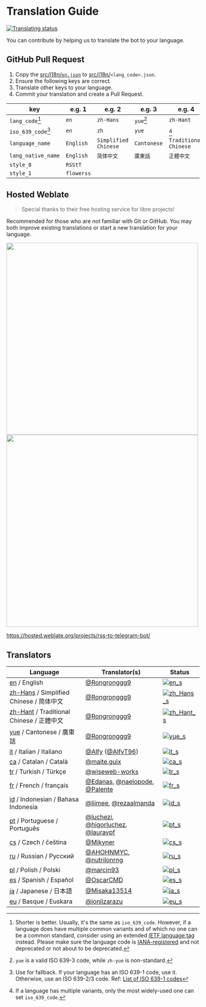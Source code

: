 # Translation Guide

[![Translating status](https://img.shields.io/weblate/progress/rss-to-telegram-bot?logo=weblate)](https://hosted.weblate.org/engage/rss-to-telegram-bot/)

You can contribute by helping us to translate the bot to your language.

## GitHub Pull Request

1. Copy the [src/i18n/`en.json`][en] to [src/i18n/][i18n]`<lang_code>.json`.
2. Ensure the following keys are correct.
3. Translate other keys to your language.
4. Commit your translation and create a Pull Request.

| key                | e.g. 1     | e.g. 2               | e.g. 3      | e.g. 4                |
|--------------------|------------|----------------------|-------------|-----------------------|
| `lang_code`[^1]    | `en`       | `zh-Hans`            | `yue`[^2]   | `zh-Hant`             |
| `iso_639_code`[^3] | `en`       | `zh`                 | `yue`       | [^4]                  |
| `language_name`    | `English`  | `Simplified Chinese` | `Cantonese` | `Traditional Chinese` |
| `lang_native_name` | `English`  | `简体中文`               | `廣東話`       | `正體中文`                |
| `style_0`          | `RSStT`    |                      |             |                       |
| `style_1`          | `flowerss` |                      |             |                       |

[^1]: Shorter is better. Usually, it's the same as `iso_639_code`. However, if a language does have multiple common variants and of which no one can be a common standard, consider using an extended [IETF language tag](https://en.wikipedia.org/wiki/IETF_language_tag) instead. Please make sure the language code is [IANA-registered](https://www.iana.org/assignments/language-subtag-registry/language-subtag-registry) and not deprecated or not about to be deprecated.

[^2]: `yue` is a valid ISO 639-3 code, while `zh-yue` is non-standard.

[^3]: Use for fallback. If your language has an ISO 639-1 code, use it. Otherwise, use an ISO 639-2/3 code. Ref: [List of ISO 639-1 codes](https://en.wikipedia.org/wiki/List_of_ISO_639-1_codes)

[^4]: If a language has multiple variants, only the most widely-used one can set `iso_639_code`.

## Hosted Weblate

> Special thanks to their free hosting service for libre projects!

Recommended for those who are not familiar with Git or GitHub. You may both improve existing translations or start a new translation for your language.

<a href="https://hosted.weblate.org/engage/rss-to-telegram-bot/"><img src="https://hosted.weblate.org/widgets/rss-to-telegram-bot/-/glossary/open-graph.png" width = "500" alt="" /></a>
<a href="https://hosted.weblate.org/engage/glossary/rss-to-telegram-bot/"><img src="https://hosted.weblate.org/widgets/rss-to-telegram-bot/-/glossary/multi-auto.svg" width = "500" alt="" /></a>

https://hosted.weblate.org/projects/rss-to-telegram-bot/

## Translators
| Language                               | Translator(s)                           | Status                    |
|----------------------------------------|-----------------------------------------|---------------------------|
| [en] / English                         | [@Rongronggg9]                          | [![en_s]][en_w]           |
| [zh-Hans] / Simplified Chinese / 简体中文  | [@Rongronggg9]                          | [![zh_Hans_s]][zh_Hans_w] |
| [zh-Hant] / Traditional Chinese / 正體中文 | [@Rongronggg9]                          | [![zh_Hant_s]][zh_Hant_w] |
| [yue] / Cantonese / 廣東話                | [@Rongronggg9]                          | [![yue_s]][yue_w]         |
| [it] / Italian / Italiano              | [@Alfy] ([@AlfyT96])                    | [![it_s]][it_w]           |
| [ca] / Catalan / Català                | [@maite.guix]                           | [![ca_s]][ca_w]           |
| [tr] / Turkish / Türkçe                | [@wiseweb-works]                        | [![tr_s]][tr_w]           |
| [fr] / French / français               | [@Edanas], [@naelopode], [@Palente]     | [![fr_s]][fr_w]           |
| [id] / Indonesian / Bahasa Indonesia   | [@liimee], [@rezaalmanda]               | [![id_s]][id_w]           |
| [pt] / Portuguese / Português          | [@luchezi], [@higorluchez], [@lauravpf] | [![pt_s]][pt_w]           |
| [cs] / Czech / čeština                 | [@Mikyner]                              | [![cs_s]][cs_w]           |
| [ru] / Russian / Русский               | [@AHOHNMYC], [@nutrilonrng]             | [![ru_s]][ru_w]           |
| [pl] / Polish / Polski                 | [@marcin93]                             | [![pl_s]][pl_w]           |
| [es] / Spanish / Español               | [@OscarCMD]                             | [![es_s]][es_w]           |
| [ja] / Japanese / 日本語                  | [@Misaka13514]                          | [![ja_s]][ja_w]           |
| [eu] / Basque / Euskara               | [@ionlizarazu]                             | [![eu_s]][eu_w]           |

[i18n]: ../src/i18n

[en]: ../src/i18n/en.json
[zh-Hans]: ../src/i18n/zh-Hans.json
[zh-Hant]: ../src/i18n/zh-Hant.json
[yue]: ../src/i18n/yue.json
[it]: ../src/i18n/it.json
[ca]: ../src/i18n/ca.json
[tr]: ../src/i18n/tr.json
[fr]: ../src/i18n/fr.json
[id]: ../src/i18n/id.json
[pt]: ../src/i18n/pt.json
[cs]: ../src/i18n/cs.json
[ru]: ../src/i18n/ru.json
[pl]: ../src/i18n/pl.json
[es]: ../src/i18n/es.json
[ja]: ../src/i18n/ja.json
[eu]: ../src/i18n/eu.json

[en_s]: https://hosted.weblate.org/widgets/rss-to-telegram-bot/en/glossary/svg-badge.svg
[zh_Hans_s]: https://hosted.weblate.org/widgets/rss-to-telegram-bot/zh_Hans/glossary/svg-badge.svg
[zh_Hant_s]: https://hosted.weblate.org/widgets/rss-to-telegram-bot/zh_Hant/glossary/svg-badge.svg
[yue_s]: https://hosted.weblate.org/widgets/rss-to-telegram-bot/yue/glossary/svg-badge.svg
[it_s]: https://hosted.weblate.org/widgets/rss-to-telegram-bot/it/glossary/svg-badge.svg
[ca_s]: https://hosted.weblate.org/widgets/rss-to-telegram-bot/ca/glossary/svg-badge.svg
[tr_s]: https://hosted.weblate.org/widgets/rss-to-telegram-bot/tr/glossary/svg-badge.svg
[fr_s]: https://hosted.weblate.org/widgets/rss-to-telegram-bot/fr/glossary/svg-badge.svg
[id_s]: https://hosted.weblate.org/widgets/rss-to-telegram-bot/id/glossary/svg-badge.svg
[pt_s]: https://hosted.weblate.org/widgets/rss-to-telegram-bot/pt/glossary/svg-badge.svg
[cs_s]: https://hosted.weblate.org/widgets/rss-to-telegram-bot/cs/glossary/svg-badge.svg
[ru_s]: https://hosted.weblate.org/widgets/rss-to-telegram-bot/ru/glossary/svg-badge.svg
[pl_s]: https://hosted.weblate.org/widgets/rss-to-telegram-bot/pl/glossary/svg-badge.svg
[es_s]: https://hosted.weblate.org/widgets/rss-to-telegram-bot/es/glossary/svg-badge.svg
[ja_s]: https://hosted.weblate.org/widgets/rss-to-telegram-bot/ja/glossary/svg-badge.svg
[eu_s]: https://hosted.weblate.org/widgets/rss-to-telegram-bot/eu/glossary/svg-badge.svg

[en_w]: https://hosted.weblate.org/engage/rss-to-telegram-bot/en/
[zh_Hans_w]: https://hosted.weblate.org/engage/rss-to-telegram-bot/zh_Hans/
[zh_Hant_w]: https://hosted.weblate.org/engage/rss-to-telegram-bot/zh_Hant/
[yue_w]: https://hosted.weblate.org/engage/rss-to-telegram-bot/yue/
[it_w]: https://hosted.weblate.org/engage/rss-to-telegram-bot/it/
[ca_w]: https://hosted.weblate.org/engage/rss-to-telegram-bot/ca/
[tr_w]: https://hosted.weblate.org/engage/rss-to-telegram-bot/tr/
[fr_w]: https://hosted.weblate.org/engage/rss-to-telegram-bot/fr/
[id_w]: https://hosted.weblate.org/engage/rss-to-telegram-bot/id/
[pt_w]: https://hosted.weblate.org/engage/rss-to-telegram-bot/pt/
[cs_w]: https://hosted.weblate.org/engage/rss-to-telegram-bot/cs/
[ru_w]: https://hosted.weblate.org/engage/rss-to-telegram-bot/ru/
[pl_w]: https://hosted.weblate.org/engage/rss-to-telegram-bot/pl/
[es_w]: https://hosted.weblate.org/engage/rss-to-telegram-bot/es/
[ja_w]: https://hosted.weblate.org/engage/rss-to-telegram-bot/ja/
[eu_w]: https://hosted.weblate.org/engage/rss-to-telegram-bot/eu/

[@Rongronggg9]: https://github.com/Rongronggg9
[@Alfy]: https://hosted.weblate.org/user/Alfy/
[@AlfyT96]: https://t.me/AlfyT96
[@maite.guix]: https://hosted.weblate.org/user/maite.guix/
[@wiseweb-works]: https://hosted.weblate.org/user/wiseweb-works/
[@Edanas]: https://hosted.weblate.org/user/Edanas/
[@liimee]: https://hosted.weblate.org/user/liimee/
[@rezaalmanda]: https://hosted.weblate.org/user/rezaalmanda/
[@luchezi]: https://hosted.weblate.org/user/luchezi/
[@higorluchez]: https://hosted.weblate.org/user/higorluchez/
[@Mikyner]: https://hosted.weblate.org/user/Mikyner/
[@AHOHNMYC]: https://hosted.weblate.org/user/AHOHNMYC/
[@nutrilonrng]: https://hosted.weblate.org/user/nutrilonrng/
[@marcin93]: https://hosted.weblate.org/user/marcin93/
[@naelopode]: https://hosted.weblate.org/user/naelopode/
[@Palente]: https://hosted.weblate.org/user/Palente/
[@lauravpf]: https://hosted.weblate.org/user/lauravpf/
[@OscarCMD]: https://github.com/OscarCMD
[@Misaka13514]: https://github.com/Misaka13514
[@ionlizarazu]: https://github.com/ionlizarazu
